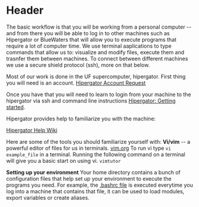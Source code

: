 <!-- TITLE: Getting Started -->
<!-- SUBTITLE: A quick summary of Getting Started -->

# Header
The basic workflow is that you will be working from a personal computer -- and from there you will be able to log in to other machines such as Hipergator or BlueWaters that will allow you to execute programs that require a lot of computer time. We use terminal aaplications to type commands that allow us to: visualize and modify files, execute them and trasnfer them between machines. To connect between different machines we use a secure shield protocol (ssh), more on that below.


Most of our work is done in the UF supercomputer, hipergator. First thing you will need is an account.
[Hipergator Account Request](https://www.rc.ufl.edu/access/account-request/)

Once you have that you will need to learn to login from your machine to the hipergator via ssh and command line instructions [Hipergator: Getting started](https://help.rc.ufl.edu/doc/Getting_Started). 

Hipergator provides help to familiarize you with the machine:

[Hipergator Help Wiki](https://help.rc.ufl.edu/doc/UFRC_Help_and_Documentation)

Here are some of the tools you should familiarize yourself with:
**Vi/vim** -- a powerful editor of files for us in terminals.  [vim.org](https://www.vim.org/docs.php)
To run vi type `vi example_file` in a terminal.
Running the following command on a terminal will give you a basic start on using vi.
`vimtutor`

**Setting up your environment**
Your home directory contains a bunch of configuration files that help set up your environment to execute the programs you need. For example, the [.bashrc file](https://en.wikipedia.org/wiki/Bash_(Unix_shell)) is executed everytime you log into a machine that contains that file, it can be used to load modules, export variables or create aliases. 
